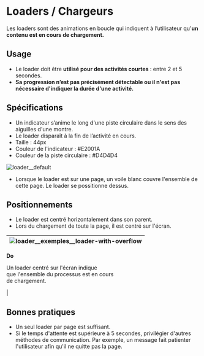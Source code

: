 # Loaders / Chargeurs

Les loaders sont des animations en boucle qui indiquent à l’utilisateur qu'**un contenu est en cours de chargement.**

## Usage

- Le loader doit être **utilisé pour des activités courtes** : entre 2 et 5 secondes.
- **Sa progression n’est pas précisément détectable ou il n'est pas nécessaire d'indiquer la durée d'une activité.**

## Spécifications

- Un indicateur s’anime le long d'une piste circulaire dans le sens des aiguilles d'une montre.
- Le loader disparaît à la fin de l’activité en cours.
- Taille : 44px
- Couleur de l'indicateur : #E2001A
- Couleur de la piste circulaire : #D4D4D4

![loader__default](components/COMPONENTS/Notifiers/Loaders/design/loader__default.png)

- Lorsque le loader est sur une page, un voile blanc couvre l'ensemble de cette page. Le loader se possitionne dessus.

## Positionnements

- Le loader est centré horizontalement dans son parent.
- Lors du chargement de toute la page, il est centré sur l'écran.


<div class="do-dont">
<div class="do">

![loader__exemples__loader-with-overflow](components/COMPONENTS/Notifiers/Loaders/design/loader__exemples__loader-with-overflow.png) |
------------ |
**Do**
<p class="legende">Un loader centré sur l'écran indique <br /> que l'ensemble du processus est en cours <br /> de chargement.</p> |

</div>
 </div>


## Bonnes pratiques

- Un seul loader par page est suffisant.
- Si le temps d'attente est supérieure à 5 secondes, privilégier d'autres méthodes de communication. Par exemple, un message fait patienter l'utilisateur afin qu'il ne quitte pas la page.
